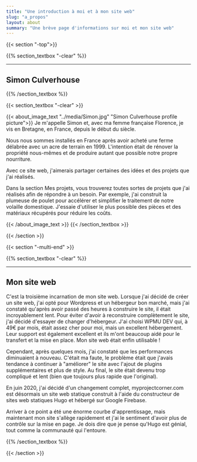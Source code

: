 ```yaml
---
title: "Une introduction à moi et à mon site web"
slug: "a_propos"
layout: about
summary: "Une brève page d'informations sur moi et mon site web"
---
```

{{< section "-top">}}

{{% section_textbox "-clear" %}}

***

## Simon Culverhouse

{{% /section_textbox %}}

{{< section_textbox "-clear" >}}

{{< about_image_text "../media/Simon.jpg" "Simon Culverhouse profile picture">}}
Je m'appelle Simon et, avec ma femme française Florence, je vis en Bretagne, en France, depuis le début du siècle.

Nous nous sommes installés en France après avoir acheté une ferme délabrée avec un acre de terrain en 1999. L'intention était de rénover la propriété nous-mêmes et de produire autant que possible notre propre nourriture.

Avec ce site web, j'aimerais partager certaines des idées et des projets que j'ai réalisés.

Dans la section Mes projets, vous trouverez toutes sortes de projets que j'ai réalisés afin de répondre à un besoin. Par exemple, j'ai construit la plumeuse de poulet pour accélérer et simplifier le traitement de notre volaille domestique. J'essaie d'utiliser le plus possible des pièces et des matériaux récupérés pour réduire les coûts.

{{< /about_image_text >}}
{{< /section_textbox >}}

{{< /section >}}

{{< section "-multi-end" >}}

{{% section_textbox "-clear" %}}

***

## Mon site web

C'est la troisième incarnation de mon site web. Lorsque j'ai décidé de créer un site web, j'ai opté pour Wordpress et un hébergeur bon marché, mais j'ai constaté qu'après avoir passé des heures à construire le site, il était incroyablement lent. Pour éviter d'avoir à reconstruire complètement le site, j'ai décidé d'essayer de changer d'hébergeur. J'ai choisi WPMU DEV qui, à 49€ par mois, était assez cher pour moi, mais un excellent hébergement. Leur support est également excellent et ils m'ont beaucoup aidé pour le transfert et la mise en place. Mon site web était enfin utilisable !

Cependant, après quelques mois, j'ai constaté que les performances diminuaient à nouveau. C'était ma faute, le problème était que j'avais tendance à continuer à "améliorer" le site avec l'ajout de plugins supplémentaires et plus de style. Au final, le site était devenu trop compliqué et lent (bien que toujours plus rapide que l'original).

En juin 2020, j'ai décidé d'un changement complet, myprojectcorner.com est désormais un site web statique construit à l'aide du constructeur de sites web statiques Hugo et hébergé sur Google Firebase.

Arriver à ce point a été une énorme courbe d'apprentissage, mais maintenant mon site s'allège rapidement et j'ai le sentiment d'avoir plus de contrôle sur la mise en page. Je dois dire que je pense qu'Hugo est génial, tout comme la communauté qui l'entoure.

{{% /section_textbox %}}

{{< /section >}}
